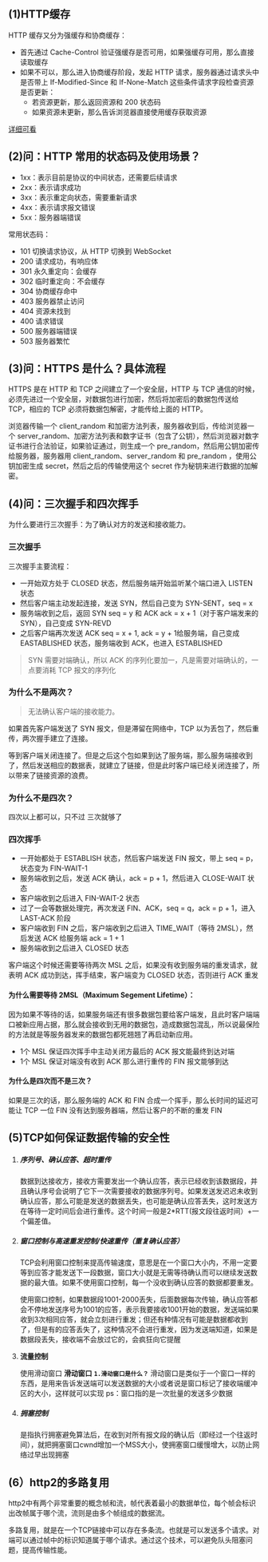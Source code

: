 ## (1)HTTP缓存

HTTP 缓存又分为强缓存和协商缓存：

- 首先通过 Cache-Control 验证强缓存是否可用，如果强缓存可用，那么直接读取缓存
- 如果不可以，那么进入协商缓存阶段，发起 HTTP 请求，服务器通过请求头中是否带上 If-Modified-Since 和 If-None-Match 这些条件请求字段检查资源是否更新： 
  - 若资源更新，那么返回资源和 200 状态码
  - 如果资源未更新，那么告诉浏览器直接使用缓存获取资源

[详细可看](https://www.jianshu.com/p/54cc04190252)

## (2)问：HTTP 常用的状态码及使用场景？

- 1xx：表示目前是协议的中间状态，还需要后续请求
- 2xx：表示请求成功
- 3xx：表示重定向状态，需要重新请求
- 4xx：表示请求报文错误
- 5xx：服务器端错误

常用状态码：

- 101 切换请求协议，从 HTTP 切换到 WebSocket
- 200 请求成功，有响应体
- 301 永久重定向：会缓存
- 302 临时重定向：不会缓存
- 304 协商缓存命中
- 403 服务器禁止访问
- 404 资源未找到
- 400 请求错误
- 500 服务器端错误
- 503 服务器繁忙

## (3)问：HTTPS 是什么？具体流程

HTTPS 是在 HTTP 和 TCP 之间建立了一个安全层，HTTP 与 TCP 通信的时候，必须先进过一个安全层，对数据包进行加密，然后将加密后的数据包传送给 TCP，相应的 TCP 必须将数据包解密，才能传给上面的 HTTP。

浏览器传输一个 client_random 和加密方法列表，服务器收到后，传给浏览器一个 server_random、加密方法列表和数字证书（包含了公钥），然后浏览器对数字证书进行合法验证，如果验证通过，则生成一个 pre_random，然后用公钥加密传给服务器，服务器用 client_random、server_random 和 pre_random ，使用公钥加密生成 secret，然后之后的传输使用这个 secret 作为秘钥来进行数据的加解密。

## (4)问：三次握手和四次挥手

为什么要进行三次握手：为了确认对方的发送和接收能力。

### 三次握手

三次握手主要流程：

- 一开始双方处于 CLOSED 状态，然后服务端开始监听某个端口进入 LISTEN 状态
- 然后客户端主动发起连接，发送 SYN，然后自己变为 SYN-SENT，seq = x
- 服务端收到之后，返回 SYN seq = y 和 ACK ack = x + 1（对于客户端发来的 SYN），自己变成 SYN-REVD
- 之后客户端再次发送 ACK seq = x + 1, ack = y + 1给服务端，自己变成 EASTABLISHED 状态，服务端收到 ACK，也进入 ESTABLISHED

> SYN 需要对端确认，所以 ACK 的序列化要加一，凡是需要对端确认的，一点要消耗 TCP 报文的序列化

### 为什么不是两次？

> 无法确认客户端的接收能力。

如果首先客户端发送了 SYN 报文，但是滞留在网络中，TCP 以为丢包了，然后重传，两次握手建立了连接。

等到客户端关闭连接了。但是之后这个包如果到达了服务端，那么服务端接收到了，然后发送相应的数据表，就建立了链接，但是此时客户端已经关闭连接了，所以带来了链接资源的浪费。

### 为什么不是四次？

四次以上都可以，只不过 三次就够了

### 四次挥手

- 一开始都处于 ESTABLISH 状态，然后客户端发送 FIN 报文，带上 seq = p，状态变为 FIN-WAIT-1
- 服务端收到之后，发送 ACK 确认，ack = p + 1，然后进入 CLOSE-WAIT 状态
- 客户端收到之后进入 FIN-WAIT-2 状态
- 过了一会等数据处理完，再次发送 FIN、ACK，seq = q，ack = p + 1，进入 LAST-ACK 阶段
- 客户端收到 FIN 之后，客户端收到之后进入 TIME_WAIT（等待 2MSL），然后发送 ACK 给服务端 ack = 1 + 1
- 服务端收到之后进入 CLOSED 状态

客户端这个时候还需要等待两次 MSL 之后，如果没有收到服务端的重发请求，就表明 ACK 成功到达，挥手结束，客户端变为 CLOSED 状态，否则进行 ACK 重发

#### 为什么需要等待 2MSL（Maximum Segement Lifetime）：

因为如果不等待的话，如果服务端还有很多数据包要给客户端发，且此时客户端端口被新应用占据，那么就会接收到无用的数据包，造成数据包混乱，所以说最保险的方法就是等服务器发来的数据包都死翘翘了再启动新应用。

- 1个 MSL 保证四次挥手中主动关闭方最后的 ACK 报文能最终到达对端
- 1个 MSL 保证对端没有收到 ACK 那么进行重传的 FIN 报文能够到达

#### 为什么是四次而不是三次？

如果是三次的话，那么服务端的 ACK 和 FIN 合成一个挥手，那么长时间的延迟可能让 TCP 一位 FIN 没有达到服务器端，然后让客户的不断的重发 FIN

## (5)TCP如何保证数据传输的安全性

1. ##### 序列号、确认应答、超时重传

   数据到达接收方，接收方需要发出一个确认应答，表示已经收到该数据段，并且确认序号会说明了它下一次需要接收的数据序列号。如果发送发迟迟未收到确认应答，那么可能是发送的数据丢失，也可能是确认应答丢失，这时发送方在等待一定时间后会进行重传。这个时间一般是2*RTT(报文段往返时间）+一个偏差值。

2. ##### 窗口控制与高速重发控制/快速重传（重复确认应答）

   TCP会利用窗口控制来提高传输速度，意思是在一个窗口大小内，不用一定要等到应答才能发送下一段数据，窗口大小就是无需等待确认而可以继续发送数据的最大值。如果不使用窗口控制，每一个没收到确认应答的数据都要重发。

   使用窗口控制，如果数据段1001-2000丢失，后面数据每次传输，确认应答都会不停地发送序号为1001的应答，表示我要接收1001开始的数据，发送端如果收到3次相同应答，就会立刻进行重发；但还有种情况有可能是数据都收到了，但是有的应答丢失了，这种情况不会进行重发，因为发送端知道，如果是数据段丢失，接收端不会放过它的，会疯狂向它提醒

3.  **流量控制**

    使用滑动窗口
   **滑动窗口**
   **`1.滑动窗口是什么？`**
   滑动窗口是类似于一个窗口一样的东西，是用来告诉发送端可以发送数据的大小或者说是窗口标记了接收端缓冲区的大小，这样就可以实现
   ps：窗口指的是一次批量的发送多少数据 

4. #####  拥塞控制

    是指执行拥塞避免算法后，在收到对所有报文段的确认后（即经过一个往返时间），就把拥塞窗口cwnd增加一个MSS大小，使拥塞窗口缓慢增大，以防止网络过早出现拥塞 

## (6）http2的多路复用

http2中有两个非常重要的概念帧和流，帧代表着最小的数据单位，每个帧会标识出改帧属于哪个流，流则是由多个帧组成的数据流。

多路复用，就是在一个TCP链接中可以存在多条流。也就是可以发送多个请求。对端可以通过帧中的标识知道属于哪个请求。通过这个技术，可以避免队头阻塞问题，提高传输性能。

